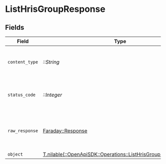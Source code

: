 # ListHrisGroupResponse


## Fields

| Field                                                                                                                  | Type                                                                                                                   | Required                                                                                                               | Description                                                                                                            |
| ---------------------------------------------------------------------------------------------------------------------- | ---------------------------------------------------------------------------------------------------------------------- | ---------------------------------------------------------------------------------------------------------------------- | ---------------------------------------------------------------------------------------------------------------------- |
| `content_type`                                                                                                         | *::String*                                                                                                             | :heavy_check_mark:                                                                                                     | HTTP response content type for this operation                                                                          |
| `status_code`                                                                                                          | *::Integer*                                                                                                            | :heavy_check_mark:                                                                                                     | HTTP response status code for this operation                                                                           |
| `raw_response`                                                                                                         | [Faraday::Response](https://www.rubydoc.info/gems/faraday/Faraday/Response)                                            | :heavy_check_mark:                                                                                                     | Raw HTTP response; suitable for custom response parsing                                                                |
| `object`                                                                                                               | [T.nilable(::OpenApiSDK::Operations::ListHrisGroupResponseBody)](../../models/operations/listhrisgroupresponsebody.md) | :heavy_minus_sign:                                                                                                     | N/A                                                                                                                    |